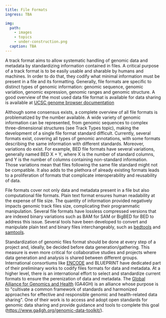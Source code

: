 ```yaml
---
title: File Formats
ingress: TBA

img:
  path:
    - images
    - topics
    - under-construction.png
  caption: TBA
---
```


A track format aims to allow systematic handling of genomic data and metadata by standardizing
information contained in files. A critical purpose of a track format is to be easily usable and
sharable by humans and machines. In order to do that, they codify what minimal information must be
present in a file and its formatting. Generally, file formats are specific to distinct types of
genomic information: genomic sequence, genomic variation, genomic expression, genomic ranges and
genomic structure. A good overview of the most used data file format is available for data sharing
is available at
[UCSC genome browser documentation](https://genome.ucsc.edu/FAQ/FAQformat.html#format1)

Although some consensus exists, a complete overview of all file formats is problematized by the
number available. A wide variety of genomic information can be represented, from genomic sequences
to complex three-dimensional structures (see Track Types topic), making the development of a single
file format standard difficult. Currently, several formats exist, covering all types of genomic
annotations, with some formats describing the same information with different standards. Moreover,
variations do exist. For example, BED file formats have several variations, generally named BED X +
Y, where X is the number of standard columns, and Y is the number of columns containing non-standard
information. Those variations mean that files following the same file standard might not be
compatible. It also adds to the plethora of already existing formats leads to a proliferation of
formats that complicate interoperability and reusability of data.

File formats cover not only data and metadata present in a file but also computational file formats.
Plain text format ensures human readability at the expense of file size. The quantity of information
provided negatively impacts genomic track files size, complicating their programmatic manipulation.
Several file formats have lossless compressed versions that are indexed binary variations such as
BAM for SAM or BigBED for BED to address this issue. Several tools have been developed to convert
and manipulate plain text and binary files interchangeably, such as
[bedtools](https://bedtools.readthedocs.io) and [samtools](http://samtools.sourceforge.net).

Standardization of genomic files format should be done at every step of a project and, ideally, be
decided before data generation/gathering. This measure is even more critical for collaborative
studies and projects where data generation and analysis is shared between different groups.
International consortiums like [ENCODE](https://www.encodeproject.org/help/file-formats/) and
BLUEPRINT have dedicated part of their preliminary works to codify files formats for data and
metadata. At a higher level, there is an international effort to select and standardize current
formats to ensure the perenization of data and metadata. The
[Global Alliance for Genomics and Health](https://www.ga4gh.org) (GA4GH) is an alliance whose
purpose is to "cultivate a common framework of standards and harmonized approaches for effective and
responsible genomic and health-related data sharing". One of their work is to access and adopt open
standards for genomic data sharing and provide guidance and tools to complete this goal
(https://www.ga4gh.org/genomic-data-toolkit/).
